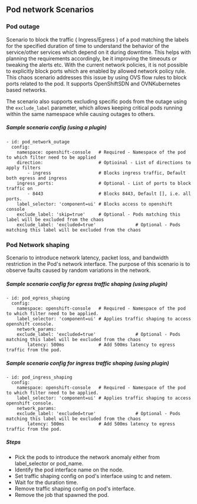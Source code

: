 ## Pod network Scenarios

### Pod outage
Scenario to block the traffic ( Ingress/Egress ) of a pod matching the labels for the specified duration of time to understand the behavior of the service/other services which depend on it during downtime. This helps with planning the requirements accordingly, be it improving the timeouts or tweaking the alerts etc.
With the current network policies, it is not possible to explicitly block ports which are enabled by allowed network policy rule. This chaos scenario addresses this issue by using OVS flow rules to block ports related to the pod. It supports OpenShiftSDN and OVNKubernetes based networks.

The scenario also supports excluding specific pods from the outage using the `exclude_label` parameter, which allows keeping critical pods running within the same namespace while causing outages to others.

##### Sample scenario config (using a plugin)
```
- id: pod_network_outage
  config:
    namespace: openshift-console   # Required - Namespace of the pod to which filter need to be applied
    direction:                     # Optioinal - List of directions to apply filters
        - ingress                  # Blocks ingress traffic, Default both egress and ingress
    ingress_ports:                 # Optional - List of ports to block traffic on
        - 8443                     # Blocks 8443, Default [], i.e. all ports.
    label_selector: 'component=ui' # Blocks access to openshift console
    exclude_label: 'skip=true'     # Optional - Pods matching this label will be excluded from the chaos
    exclude_label: 'excluded=true'               # Optional - Pods matching this label will be excluded from the chaos
```
### Pod Network shaping
Scenario to introduce network latency, packet loss, and bandwidth restriction in the Pod's network interface. The purpose of this scenario is to observe faults caused by random variations in the network.

##### Sample scenario config for egress traffic shaping (using plugin)
```
- id: pod_egress_shaping
  config:
    namespace: openshift-console   # Required - Namespace of the pod to which filter need to be applied.
    label_selector: 'component=ui' # Applies traffic shaping to access openshift console.
    network_params:
    exclude_label: 'excluded=true'               # Optional - Pods matching this label will be excluded from the chaos
        latency: 500ms             # Add 500ms latency to egress traffic from the pod.
```
##### Sample scenario config for ingress traffic shaping (using plugin)
```
- id: pod_ingress_shaping
  config:
    namespace: openshift-console   # Required - Namespace of the pod to which filter need to be applied.
    label_selector: 'component=ui' # Applies traffic shaping to access openshift console.
    network_params:
    exclude_label: 'excluded=true'               # Optional - Pods matching this label will be excluded from the chaos
        latency: 500ms             # Add 500ms latency to egress traffic from the pod.
```

##### Steps
 - Pick the pods to introduce the network anomaly either from label_selector or pod_name.
 - Identify the pod interface name on the node.
 - Set traffic shaping config on pod's interface using tc and netem.
 - Wait for the duration time.
 - Remove traffic shaping config on pod's interface.
 - Remove the job that spawned the pod.
